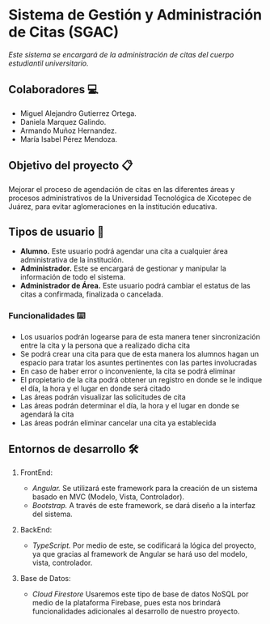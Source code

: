 # Sistema de Gestión y Administración de Citas (SGAC)
_Este sistema se encargará de la administración de citas del cuerpo estudiantil universitario._

## Colaboradores 💻
* Miguel Alejandro Gutierrez Ortega.
* Daniela Marquez Galindo.
* Armando Muñoz Hernandez.
* María Isabel Pérez Mendoza.

## Objetivo del proyecto 📋
Mejorar el proceso de agendación de citas en las diferentes áreas y procesos administrativos de la Universidad Tecnológica de Xicotepec de Juárez, para evitar aglomeraciones en la institución educativa.

## Tipos de usuario 👥
* **Alumno.** Este usuario podrá agendar una cita a cualquier área administrativa de la institución.
* **Administrador.** Este se encargará de gestionar y manipular la información de todo el sistema.
* **Administrador de Área.** Este usuario podrá cambiar el estatus de las citas a confirmada, finalizada o cancelada.

### Funcionalidades ⌨️

* Los usuarios podrán logearse para de esta manera tener sincronización entre la cita y la persona que a realizado dicha cita
* Se podrá crear una cita para que de esta manera los alumnos hagan un espacio para tratar los asuntes pertinentes con las partes involucradas
* En caso de haber error o inconveniente, la cita se podrá eliminar
* El propietario de la cita podrá obtener un registro en donde se le indique el día, la hora y el lugar en donde será citado
* Las áreas podrán visualizar las solicitudes de cita
* Las áreas podrán determinar el día, la hora y el lugar en donde se agendará la cita
* Las áreas podrán eliminar cancelar una cita ya establecida


## Entornos de desarrollo 🛠️
1. FrontEnd:
    - _Angular._ Se utilizará este framework para la creación de un sistema basado en MVC (Modelo, Vista, Controlador).
    - _Bootstrap._ A través de este framework, se dará diseño a la interfaz del sistema.

2. BackEnd:
    - _TypeScript._ Por medio de este, se codificará la lógica del proyecto, ya que gracias al framework de Angular se hará uso del modelo, vista, controlador.

3. Base de Datos:
    - _Cloud Firestore_ Usaremos este tipo de base de datos NoSQL por medio de la plataforma Firebase, pues esta nos brindará funcionalidades adicionales al desarrollo de nuestro proyecto.


